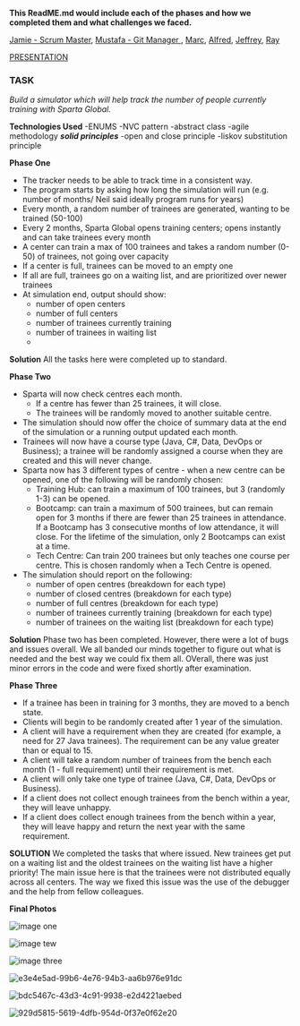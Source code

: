 **This ReadME.md would include each of the phases and how we completed them and what challenges we faced.**

[Jamie - Scrum Master](https://github.com/JamieScofield),
[Mustafa - Git Manager ](https://github.com/Typist01),
[Marc](https://github.com/Erratika),
[Alfred](https://github.com/AlfredAbra),
[Jeffrey](https://github.com/Jchampion42),
[Ray](https://github.com/abdurshazam)


[PRESENTATION](https://1drv.ms/p/s!AihWGuP9ei1-hSWH1qJt6YPf1mpK?e=WQimcE)

### TASK
*Build a simulator which will help track the number of people currently training with Sparta Global.*

**Technologies Used**
-ENUMS
-NVC pattern
-abstract class
-agile methodology
***solid principles***
-open and close principle
-liskov substitution principle

**Phase One**

- The tracker needs to be able to track time in a consistent way.
- The program starts by asking how long the simulation will run (e.g. number of months/ Neil said ideally program runs
  for years)
- Every month, a random number of trainees are generated, wanting to be trained (50-100)
- Every 2 months, Sparta Global opens training centers; opens instantly and can take trainees every month
- A center can train a max of 100 trainees and takes a random number (0-50) of trainees, not going over capacity
- If a center is full, trainees can be moved to an empty one
- If all are full, trainees go on a waiting list, and are prioritized over newer trainees
- At simulation end, output should show:
    - number of open centers
    - number of full centers
    - number of trainees currently training
    - number of trainees in waiting list
    - 
**Solution**
All the tasks here were completed up to standard.

**Phase Two**

- Sparta will now check centres each month.
    - If a centre has fewer than 25 trainees, it will close.
    - The trainees will be randomly moved to another suitable centre.
- The simulation should now offer the choice of summary data at the end of the simulation or a running output updated
  each month.
- Trainees will now have a course type (Java, C#, Data, DevOps or Business); a trainee will be randomly assigned a
  course when they are created and this will never change.
- Sparta now has 3 different types of centre - when a new centre can be opened, one of the following will be randomly
  chosen:
    - Training Hub: can train a maximum of 100 trainees, but 3 (randomly 1-3) can be opened.
    - Bootcamp: can train a maximum of 500 trainees, but can remain open for 3 months if there are fewer than 25
      trainees in attendance. If a Bootcamp has 3 consecutive months of low attendance, it will close. For the lifetime
      of the simulation, only 2 Bootcamps can exist at a time.
    - Tech Centre: Can train 200 trainees but only teaches one course per centre. This is chosen randomly when a Tech
      Centre is opened.
- The simulation should report on the following:
    - number of open centres (breakdown for each type)
    - number of closed centres (breakdown for each type)
    - number of full centres (breakdown for each type)
    - number of trainees currently training (breakdown for each type)
    - number of trainees on the waiting list (breakdown for each type)
    
**Solution**
Phase two has been completed. However, there were a lot of bugs and issues overall. We all banded our minds together to figure 
out what is needed and the best way we could fix them all. OVerall, there was just minor errors in the code and were fixed shortly 
after examination.

**Phase Three**
- If a trainee has been in training for 3 months, they are moved to a bench state.
- Clients will begin to be randomly created after 1 year of the simulation.
- A client will have a requirement when they are created (for example, a need for 27 Java trainees). The requirement can be any value greater than or equal to 15.
- A client will take a random number of trainees from the bench each month (1 - full requirement) until their requirement is met.
- A client will only take one type of trainee (Java, C#, Data, DevOps or Business).
- If a client does not collect enough trainees from the bench within a year, they will leave unhappy.
- If a client does collect enough trainees from the bench within a year, they will leave happy and return the next year with the same requirement.

**SOLUTION**
We completed the tasks that where issued.
New trainees get put on a waiting list and the oldest trainees on the waiting list have a higher priority!
The main issue here is that the trainees were not distributed equally across all centers. The way we fixed this issue was the use 
of the debugger and the help from fellow colleagues.

**Final Photos**

![image one](https://cdn.discordapp.com/attachments/999673958536319039/999674047304581170/unknown.png)

![image tew](https://cdn.discordapp.com/attachments/999673958536319039/999674069282721912/unknown.png)

![image three](https://cdn.discordapp.com/attachments/999673958536319039/999674092032643142/unknown.png)

![e3e4e5ad-99b6-4e76-94b3-aa6b976e91dc](https://user-images.githubusercontent.com/99654337/180606271-7777e5bb-f147-4400-9031-6eb60e189f42.jpg)

![bdc5467c-43d3-4c91-9938-e2d4221aebed](https://user-images.githubusercontent.com/99654337/180606281-53dfac5f-a213-48ad-a45f-e7fa5c33cd0d.jpg)

![929d5815-5619-4dfb-954d-0f37e0f62e20](https://user-images.githubusercontent.com/99654337/180606284-43328440-b60a-497a-ab4d-d549afabc543.jpg)
